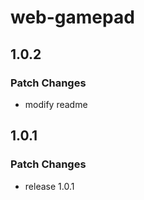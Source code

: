 # web-gamepad

## 1.0.2

### Patch Changes

- modify readme

## 1.0.1

### Patch Changes

- release 1.0.1
